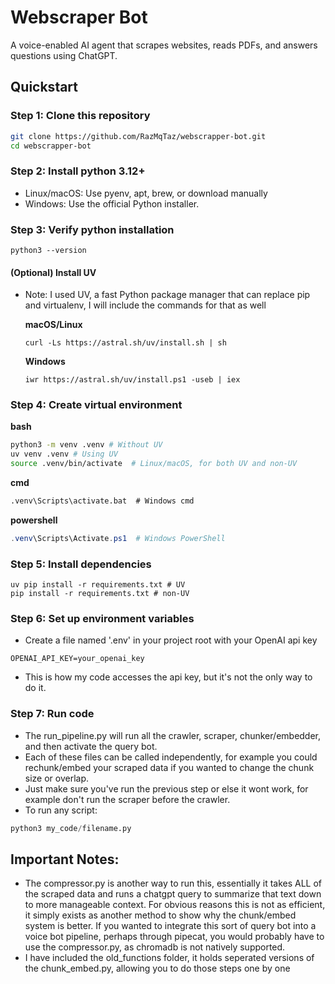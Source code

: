 # Webscraper Bot
A voice-enabled AI agent that scrapes websites, reads PDFs, and answers questions using ChatGPT.

## Quickstart

### Step 1: Clone this repository

```bash
git clone https://github.com/RazMqTaz/webscrapper-bot.git
cd webscrapper-bot
```

### Step 2: Install python 3.12+
- Linux/macOS: Use pyenv, apt, brew, or download manually
- Windows: Use the official Python installer.
### Step 3: Verify python installation
```
python3 --version
```
#### (Optional) Install UV
- Note: I used UV, a fast Python package manager that can replace pip and virtualenv, I will include the commands for that as well

    **macOS/Linux**
    ```
    curl -Ls https://astral.sh/uv/install.sh | sh
    ```
    **Windows**
    ```
    iwr https://astral.sh/uv/install.ps1 -useb | iex
    ```
### Step 4: Create virtual environment
**bash**
```bash
python3 -m venv .venv # Without UV
uv venv .venv # Using UV
source .venv/bin/activate  # Linux/macOS, for both UV and non-UV
```
**cmd**
```cmd
.venv\Scripts\activate.bat  # Windows cmd
```
**powershell**
```powershell
.venv\Scripts\Activate.ps1  # Windows PowerShell
```
### Step 5: Install dependencies
```
uv pip install -r requirements.txt # UV
pip install -r requirements.txt # non-UV
```

### Step 6: Set up environment variables
- Create a file named '.env' in your project root with your OpenAI api key
```
OPENAI_API_KEY=your_openai_key
```
- This is how my code accesses the api key, but it's not the only way to do it.

### Step 7: Run code
- The run_pipeline.py will run all the crawler, scraper, chunker/embedder, and then activate the query bot.
- Each of these files can be called independently, for example you could rechunk/embed your scraped data if you wanted to change the chunk size or overlap.
- Just make sure you've run the previous step or else it wont work, for example don't run the scraper before the crawler.
- To run any script:
```python
python3 my_code/filename.py
```
## Important Notes:
- The compressor.py is another way to run this, essentially it takes ALL of the scraped data and runs a chatgpt query to summarize that text down to more manageable context. For obvious reasons this is not as efficient, it simply exists as another method to show why the chunk/embed system is better. If you wanted to integrate this sort of query bot into a voice bot pipeline, perhaps through pipecat, you would probably have to use the compressor.py, as chromadb is not natively supported.
- I have included the old_functions folder, it holds seperated versions of the chunk_embed.py, allowing you to do those steps one by one

